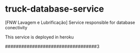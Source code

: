 # truck-database-service
[FNW Lavagem e Lubrificação] Service responsible for database conectivity

This service is deployed in heroku

##################################3
